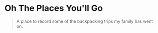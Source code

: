 # Oh The Places You'll Go

> A place to record some of the backpacking trips my family has went on.
